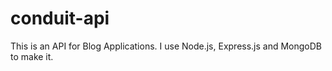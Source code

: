 # conduit-api
This is an API for Blog Applications. I use Node.js, Express.js and MongoDB to make it.

